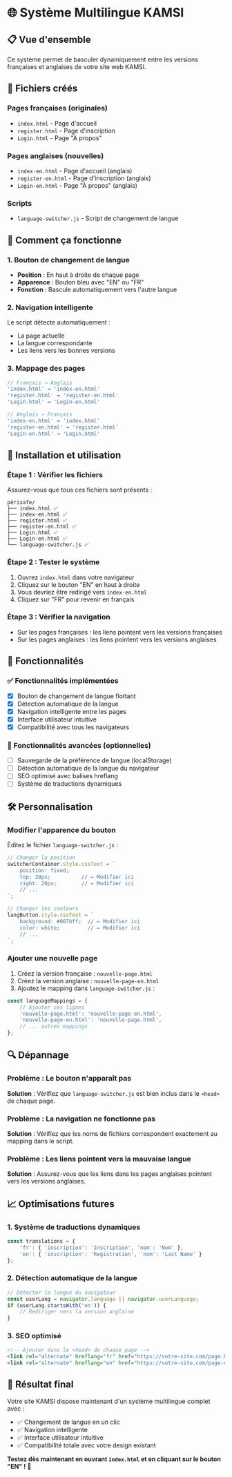 # 🌐 Système Multilingue KAMSI

## 📋 Vue d'ensemble

Ce système permet de basculer dynamiquement entre les versions françaises et anglaises de votre site web KAMSI.

## 📁 Fichiers créés

### Pages françaises (originales)
- `index.html` - Page d'accueil
- `register.html` - Page d'inscription
- `Login.html` - Page "À propos"

### Pages anglaises (nouvelles)
- `index-en.html` - Page d'accueil (anglais)
- `register-en.html` - Page d'inscription (anglais)
- `Login-en.html` - Page "À propos" (anglais)

### Scripts
- `language-switcher.js` - Script de changement de langue

## 🔧 Comment ça fonctionne

### 1. Bouton de changement de langue
- **Position** : En haut à droite de chaque page
- **Apparence** : Bouton bleu avec "EN" ou "FR"
- **Fonction** : Bascule automatiquement vers l'autre langue

### 2. Navigation intelligente
Le script détecte automatiquement :
- La page actuelle
- La langue correspondante
- Les liens vers les bonnes versions

### 3. Mappage des pages
```javascript
// Français → Anglais
'index.html' → 'index-en.html'
'register.html' → 'register-en.html'
'Login.html' → 'Login-en.html'

// Anglais → Français
'index-en.html' → 'index.html'
'register-en.html' → 'register.html'
'Login-en.html' → 'Login.html'
```

## 🚀 Installation et utilisation

### Étape 1 : Vérifier les fichiers
Assurez-vous que tous ces fichiers sont présents :
```
périsafe/
├── index.html ✅
├── index-en.html ✅
├── register.html ✅
├── register-en.html ✅
├── Login.html ✅
├── Login-en.html ✅
└── language-switcher.js ✅
```

### Étape 2 : Tester le système
1. Ouvrez `index.html` dans votre navigateur
2. Cliquez sur le bouton "EN" en haut à droite
3. Vous devriez être redirigé vers `index-en.html`
4. Cliquez sur "FR" pour revenir en français

### Étape 3 : Vérifier la navigation
- Sur les pages françaises : les liens pointent vers les versions françaises
- Sur les pages anglaises : les liens pointent vers les versions anglaises

## 🎯 Fonctionnalités

### ✅ Fonctionnalités implémentées
- [x] Bouton de changement de langue flottant
- [x] Détection automatique de la langue
- [x] Navigation intelligente entre les pages
- [x] Interface utilisateur intuitive
- [x] Compatibilité avec tous les navigateurs

### 🔄 Fonctionnalités avancées (optionnelles)
- [ ] Sauvegarde de la préférence de langue (localStorage)
- [ ] Détection automatique de la langue du navigateur
- [ ] SEO optimisé avec balises hreflang
- [ ] Système de traductions dynamiques

## 🛠️ Personnalisation

### Modifier l'apparence du bouton
Éditez le fichier `language-switcher.js` :

```javascript
// Changer la position
switcherContainer.style.cssText = `
    position: fixed;
    top: 20px;          // ← Modifier ici
    right: 20px;        // ← Modifier ici
    // ...
`;

// Changer les couleurs
langButton.style.cssText = `
    background: #007bff;  // ← Modifier ici
    color: white;         // ← Modifier ici
    // ...
`;
```

### Ajouter une nouvelle page
1. Créez la version française : `nouvelle-page.html`
2. Créez la version anglaise : `nouvelle-page-en.html`
3. Ajoutez le mapping dans `language-switcher.js` :

```javascript
const languageMappings = {
    // Ajouter ces lignes
    'nouvelle-page.html': 'nouvelle-page-en.html',
    'nouvelle-page-en.html': 'nouvelle-page.html',
    // ... autres mappings
};
```

## 🔍 Dépannage

### Problème : Le bouton n'apparaît pas
**Solution** : Vérifiez que `language-switcher.js` est bien inclus dans le `<head>` de chaque page.

### Problème : La navigation ne fonctionne pas
**Solution** : Vérifiez que les noms de fichiers correspondent exactement au mapping dans le script.

### Problème : Les liens pointent vers la mauvaise langue
**Solution** : Assurez-vous que les liens dans les pages anglaises pointent vers les versions anglaises.

## 📈 Optimisations futures

### 1. Système de traductions dynamiques
```javascript
const translations = {
    'fr': { 'inscription': 'Inscription', 'nom': 'Nom' },
    'en': { 'inscription': 'Registration', 'nom': 'Last Name' }
};
```

### 2. Détection automatique de la langue
```javascript
// Détecter la langue du navigateur
const userLang = navigator.language || navigator.userLanguage;
if (userLang.startsWith('en')) {
    // Rediriger vers la version anglaise
}
```

### 3. SEO optimisé
```html
<!-- Ajouter dans le <head> de chaque page -->
<link rel="alternate" hreflang="fr" href="https://votre-site.com/page.html" />
<link rel="alternate" hreflang="en" href="https://votre-site.com/page-en.html" />
```

## 🎉 Résultat final

Votre site KAMSI dispose maintenant d'un système multilingue complet avec :
- ✅ Changement de langue en un clic
- ✅ Navigation intelligente
- ✅ Interface utilisateur intuitive
- ✅ Compatibilité totale avec votre design existant

**Testez dès maintenant en ouvrant `index.html` et en cliquant sur le bouton "EN" !** 🚀 